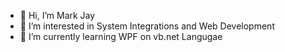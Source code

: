 - 👋 Hi, I’m Mark Jay
- 👀 I’m interested in System Integrations and Web Development
- 🌱 I’m currently learning WPF on vb.net Langugae

<!---
GulaManYOW/GulaManYOW is a ✨ special ✨ repository because its `README.md` (this file) appears on your GitHub profile.
You can click the Preview link to take a look at your changes.
--->
